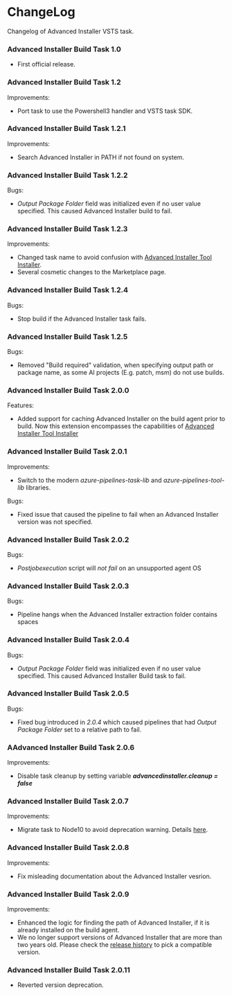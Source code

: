 # ChangeLog

Changelog of Advanced Installer VSTS task.

### Advanced Installer Build Task 1.0

* First official release.

### Advanced Installer Build Task 1.2

Improvements:
* Port task to use the Powershell3 handler and VSTS task SDK.

### Advanced Installer Build Task 1.2.1

Improvements:
* Search Advanced Installer in PATH if not found on system.

### Advanced Installer Build Task 1.2.2

Bugs:
* *Output Package Folder* field was initialized even if no user value specified. This caused Advanced Installer build to fail.

### Advanced Installer Build Task 1.2.3

Improvements:
* Changed task name to avoid confusion with [Advanced Installer Tool Installer](https://marketplace.visualstudio.com/items?itemName=caphyon.AdvancedInstallerTool).
* Several cosmetic changes to the Marketplace page.

### Advanced Installer Build Task 1.2.4

Bugs:
* Stop build if the Advanced Installer task fails.

### Advanced Installer Build Task 1.2.5

Bugs:
* Removed "Build required" validation, when specifying output path or package name, as some AI projects (E.g. patch, msm) do not use builds.

### Advanced Installer Build Task 2.0.0

Features:
* Added support for caching Advanced Installer on the build agent prior to build. Now this extension encompasses the capabilities of [Advanced Installer Tool Installer](https://marketplace.visualstudio.com/items?itemName=caphyon.AdvancedInstallerTool)

### Advanced Installer Build Task 2.0.1

Improvements:
* Switch to the modern *azure-pipelines-task-lib* and *azure-pipelines-tool-lib* libraries.

Bugs:
* Fixed issue that caused the pipeline to fail when an Advanced Installer version was not specified.

### Advanced Installer Build Task 2.0.2

Bugs:
* *Postjobexecution* script will *not fail* on an unsupported agent OS

### Advanced Installer Build Task 2.0.3

Bugs:
* Pipeline hangs when the Advanced Installer extraction folder contains spaces

### Advanced Installer Build Task 2.0.4

Bugs:
* *Output Package Folder* field was initialized even if no user value specified. This caused Advanced Installer Build task to fail.

### Advanced Installer Build Task 2.0.5

Bugs:
* Fixed bug introduced in *2.0.4* which caused pipelines that had *Output Package Folder* set to a relative path to fail.

### AAdvanced Installer Build Task 2.0.6

Improvements:
* Disable task cleanup by setting variable _**advancedinstaller.cleanup = false**_

### Advanced Installer Build Task 2.0.7

Improvements:
* Migrate task to Node10 to avoid deprecation warning. Details [here](https://github.com/microsoft/azure-pipelines-tasks/blob/master/docs/migrateNode10.md).

### Advanced Installer Build Task 2.0.8

Improvements:
* Fix misleading documentation about the Advanced Installer vesrion. 

### Advanced Installer Build Task 2.0.9

Improvements:
* Enhanced the logic for finding the path of Advanced Installer, if it is already installed on the build agent.
* We no longer support versions of Advanced Installer that are more than two years old. Please check the [release history](https://www.advancedinstaller.com/version-history.html) to pick a compatible version.

### Advanced Installer Build Task 2.0.11

* Reverted version deprecation.
